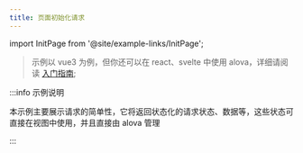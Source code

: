 ```yaml
---
title: 页面初始化请求
---
```


import InitPage from '@site/example-links/InitPage';

> 示例以 vue3 为例，但你还可以在 react、svelte 中使用 alova，详细请阅读 [入门指南](/next/tutorial/getting-started/introduce);

<InitPage></InitPage>

:::info 示例说明

本示例主要展示请求的简单性，它将返回状态化的请求状态、数据等，这些状态可直接在视图中使用，并且直接由 alova 管理

:::
